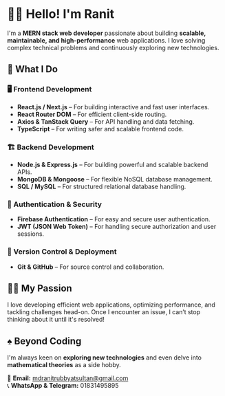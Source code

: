 # 🧑‍💻 Hello! I'm Ranit  

I'm a **MERN stack web developer** passionate about building **scalable, maintainable, and high-performance** web applications. I love solving complex technical problems and continuously exploring new technologies.  

## 🚀 What I Do  

### 🖥️ Frontend Development  
- **React.js / Next.js** – For building interactive and fast user interfaces.  
- **React Router DOM** – For efficient client-side routing.  
- **Axios & TanStack Query** – For API handling and data fetching.  
- **TypeScript** – For writing safer and scalable frontend code.  

### 🏗️ Backend Development  
- **Node.js & Express.js** – For building powerful and scalable backend APIs.  
- **MongoDB & Mongoose** – For flexible NoSQL database management.  
- **SQL / MySQL** – For structured relational database handling.  

### 🔐 Authentication & Security  
- **Firebase Authentication** – For easy and secure user authentication.  
- **JWT (JSON Web Token)** – For handling secure authorization and user sessions.  

### 📂 Version Control & Deployment  
- **Git & GitHub** – For source control and collaboration.  

## 👨‍💻 My Passion  
I love developing efficient web applications, optimizing performance, and tackling challenges head-on. Once I encounter an issue, I can’t stop thinking about it until it's resolved!  

## ♠️ Beyond Coding  
I'm always keen on **exploring new technologies** and even delve into **mathematical theories** as a side hobby.  

📧 **Email:** mdranitrubbyatsultan@gmail.com  
📞 **WhatsApp & Telegram:** 01831495895  
